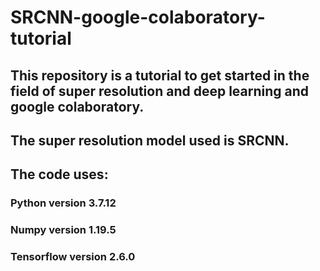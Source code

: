# SRCNN-google-colaboratory-tutorial
## This repository is a tutorial to get started in the field of super resolution and deep learning and google colaboratory.
## The super resolution model used is **SRCNN**.
## The code uses:
### Python version 3.7.12
### Numpy version 1.19.5
### Tensorflow version 2.6.0 
